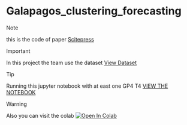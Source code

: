 # Galapagos_clustering_forecasting
>[!NOTE]
>this is the code of paper [Scitepress](https://www.scitepress.org/PublicationsDetail.aspx?ID=6cfdguPTxxE=&t=1
)

>[!IMPORTANT]
>In this project the team use the dataset [View Dataset](datosari.csv)

>[!TIP]
> Running this jupyter notebook with at east one GP4 T4 [VIEW THE NOTEBOOK](Copy_of_Galapagos_clustering_Forecasting.ipynb)

>[!WARNING]
>Also you can visit the colab [![Open In Colab](https://colab.research.google.com/assets/colab-badge.svg)](https://colab.research.google.com/drive/1U01zrBmQlq3QxYEEYYKdldclPF7m5QwF?usp=sharing)

